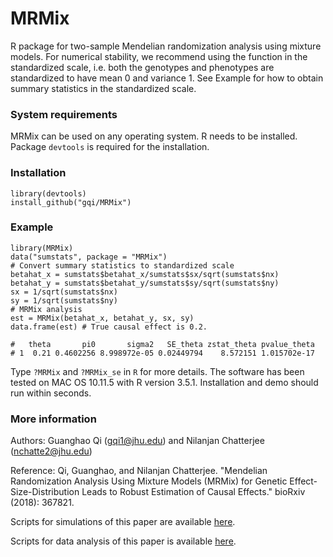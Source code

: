 # MRMix

R package for two-sample Mendelian randomization analysis using mixture models. For numerical stability, we recommend using the function in the standardized scale, i.e. both the genotypes and phenotypes are standardized to have mean 0 and variance 1. See Example for how to obtain summary statistics in the standardized scale.

### System requirements

MRMix can be used on any operating system. R needs to be installed. Package `devtools` is required for the installation.

### Installation
```
library(devtools)
install_github("gqi/MRMix")
```

### Example
```
library(MRMix)
data("sumstats", package = "MRMix")
# Convert summary statistics to standardized scale
betahat_x = sumstats$betahat_x/sumstats$sx/sqrt(sumstats$nx)
betahat_y = sumstats$betahat_y/sumstats$sy/sqrt(sumstats$ny)
sx = 1/sqrt(sumstats$nx)
sy = 1/sqrt(sumstats$ny)
# MRMix analysis
est = MRMix(betahat_x, betahat_y, sx, sy)
data.frame(est) # True causal effect is 0.2.

#   theta       pi0       sigma2   SE_theta zstat_theta pvalue_theta
# 1  0.21 0.4602256 8.998972e-05 0.02449794    8.572151 1.015702e-17
```
Type `?MRMix` and `?MRMix_se` in `R` for more details. The software has been tested on MAC OS 10.11.5 with R version 3.5.1. Installation and demo should run within seconds.



### More information 
Authors: Guanghao Qi (gqi1@jhu.edu) and Nilanjan Chatterjee (nchatte2@jhu.edu)

Reference: Qi, Guanghao, and Nilanjan Chatterjee. "Mendelian Randomization Analysis Using Mixture Models (MRMix) for Genetic Effect-Size-Distribution Leads to Robust Estimation of Causal Effects." bioRxiv (2018): 367821.

Scripts for simulations of this paper are available [here](https://github.com/gqi/MRMix/tree/master/simulations). 

Scripts for data analysis of this paper is available [here](https://github.com/gqi/MRMix/wiki).
